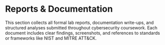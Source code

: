 # Reports & Documentation

This section collects all formal lab reports, documentation write-ups, and structured analyses submitted throughout cybersecurity coursework. Each document includes clear findings, screenshots, and references to standards or frameworks like NIST and MITRE ATT&CK.
